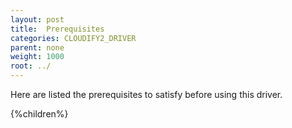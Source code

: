 ```yaml
---
layout: post
title:  Prerequisites
categories: CLOUDIFY2_DRIVER
parent: none
weight: 1000
root: ../
---
```


Here are listed the prerequisites to satisfy before using this driver.

{%children%}
